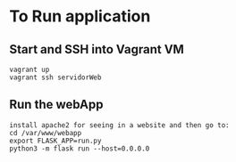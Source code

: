 # To Run application

## Start and SSH into Vagrant VM

```
vagrant up
vagrant ssh servidorWeb
```

## Run the webApp

```
install apache2 for seeing in a website and then go to:
cd /var/www/webapp
export FLASK_APP=run.py
python3 -m flask run --host=0.0.0.0
```
